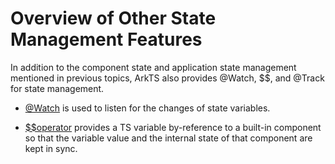 # Overview of Other State Management Features


In addition to the component state and application state management mentioned in previous topics, ArkTS also provides \@Watch, $$, and \@Track for state management.


- [\@Watch](arkts-watch.md) is used to listen for the changes of state variables.

- [$$operator](arkts-two-way-sync.md) provides a TS variable by-reference to a built-in component so that the variable value and the internal state of that component are kept in sync.
